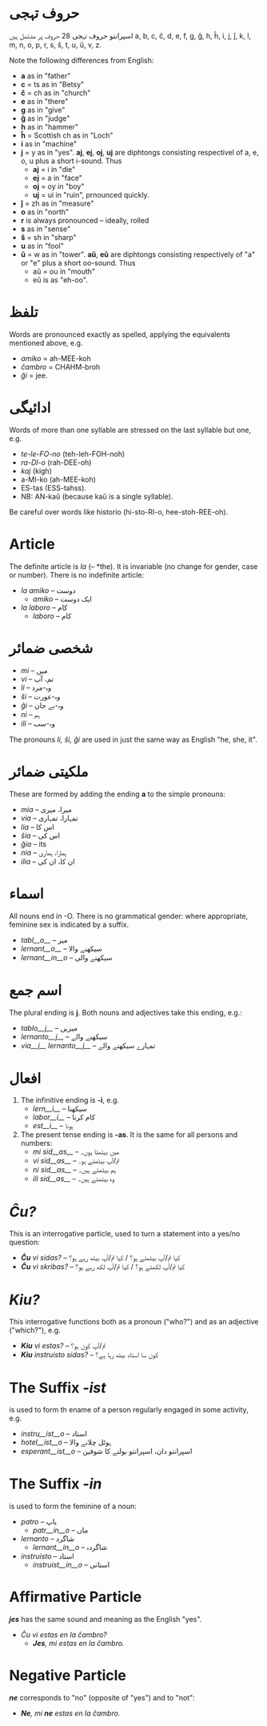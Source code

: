 # حروف تہجی

اسپرانتو حروف تہجی 28 حروف پر مشتمل ہیں
a, b, c, ĉ, d, e, f, g, ĝ, h, ĥ, i, j, ĵ, k, l, m, n, o, p, r, s, ŝ, t, u, ŭ, v, z.

Note the following differences from English:

- __a__ as in "father"
- __c__ = ts as in "Betsy"
- __ĉ__ = ch as in "church"
- __e__ as in "there"
- __g__ as in "give"
- __ĝ__ as in "judge"
- __h__ as in "hammer"
- __ĥ__ = Scottish ch as in "Loch"
- __i__ as in "machine"
- __j__ = y as in "yes". __aj__, __ej__, __oj__, __uj__ are diphtongs consisting respectivel of a, e, o, u plus a short i-sound. Thus
	- __aj__ = i in "die"
	- __ej__ = a in "face"
	- __oj__ = oy in "boy"
	- __uj__ = ui in "ruin", prnounced quickly.
- __ĵ__ = zh  as in "measure"
- __o__  as in "north"
- __r__ is always pronounced – ideally, rolled
- __s__ as in "sense"
- __ŝ__ = sh in "sharp"
- __u__ as in "fool"
- __ŭ__ = w as in "tower". __aŭ__, __eŭ__ are diphtongs consisting respectively of "a" or "e" plus a short oo-sound. Thus
	- aŭ = ou in "mouth"
	- eŭ is as "eh-oo".


# تلفظ

Words are pronounced exactly as spelled, applying the equivalents mentioned above, e.g.

- *amiko* = ah-MEE-koh
- *ĉambro* = CHAHM-broh
- *ĝi* = jee.

# ادائیگی

Words of more than one syllable are stressed on the last syllable but one, e.g.

- *te-le-FO-no* (teh-leh-FOH-noh)
- *ra-DI-o* (rah-DEE-oh)
- *kaj* (kigh)
- a-MI-ko (ah-MEE-koh)
- ES-tas (ESS-tahss).
- NB: AN-kaŭ (because kaŭ is a single syllable).

Be careful over words like historio (hi-sto-RI-o, hee-stoh-REE-oh).

# Article

The definite article is *la* (– *the). It is invariable (no change for gender, case or number). There is no indefinite article:

- *la amiko* – دوست
  - *amiko* – ایک دوست
- *la laboro* – کام
  - *laboro* – کام

# شخصی ضمائر

- *mi* – میں
- *vi* – تم، آپ
- *li* – وہ-مرد
- *ŝi* – وہ-عورت
- *ĝi* – وہ-بے جان
- *ni* – ہم
- *ili* – وہ-سب

The pronouns *li, ŝi, ĝi* are used in just the same way as English "he, she, it".

# ملکیتی ضمائر

These are formed by adding the ending __a__ to the simple pronouns:

- *mia* – میرا، میری
- *via* – تمہارا، تمہاری
- *lia* – اس کا
- *ŝia* – اس کی
- *ĝia* – its
- *nia* – ہمارا، ہماری
- *ilia* – ان کا، ان کی

# اسماء

All nouns end in -O. There is no grammatical gender: where appropriate, feminine sex is indicated by a suffix.

- *tabl__o__* – میز
- *lernant__o__* – سیکھنے والا
- *lernant__in__o* – سیکھنے والی

# اسم جمع

The plural ending is __j__. Both nouns and adjectives take this ending, e.g.:

- *tablo__j__* – میزیں
- *lernanto__j__* – سیکھنے والے
- *via__j__ lernanto__j__* – تمہارے سیکھنے والے

# افعال

1. The infinitive ending is __-i__, e.g.
   - *lern__i__* – سیکھنا
   - *labor__i__* – کام کرنا
   - *est__i__* – ہونا
2. The present tense ending is __-as__. It is the same for all persons and numbers:
   - *mi sid__as__* – میں بیٹھتا ہوں۔
   - *vi sid__as__* – تم/آپ بیٹھتے ہو۔
   - *ni sid__as__* – ہم بیٹھتے ہیں۔
   - *ili sid__as__* – وہ بیتھتے ہیں۔

# *Ĉu?*

This is an interrogative particle, used to turn a statement into a yes/no question:

- *__Ĉu__ vi sidas?* – کیا تم/آپ بیٹھتے ہو؟ / کیا تم/آپ بیٹھ رہے ہو؟
- *__Ĉu__ vi skribas?* – کیا تم/آپ لکھتے ہو؟ / کیا تم/آپ لکھ رہے ہو؟

# *Kiu?*

This interrogative functions both as a pronoun ("who?") and as an adjective ("which?"), e.g.

- *__Kiu__ vi estas?* – تم/آپ کون ہو؟
- *__Kiu__ instruisto sidas?* – کون سا استاد بیٹھ رہا ہے؟


# The Suffix *-ist*

is used to form th ename of a person regularly engaged in some activity, e.g.


- *instru__ist__o* – استاد
- *hotel__ist__o* – ہوٹل چلانے والا
- *esperant__ist__o* – اسپرانتو دان، اسپرانتو بولنے کا شوقین


# The Suffix *-in*

is used to form the feminine of a noun:

- *patro* – باپ
    - *patr__in__o* – ماں
- *lernanto* – شاگرد
    - *lernant__in__o* – شاگردہ
- *instruisto* – استاد
    - *instruist__in__o* – استانی

# Affirmative Particle

*__jes__* has the same sound and meaning as the English "yes".

- *Ĉu vi estas en la ĉambro?* 
  - *__Jes__, mi estas en la ĉambro.* 

# Negative Particle

*__ne__* corresponds to "no" (opposite of "yes") and to "not":

- *__Ne__, mi __ne__ estas en la ĉambro.* 
